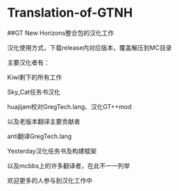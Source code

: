 # Translation-of-GTNH

##GT New Horizons整合包的汉化工作


汉化使用方式，下载release内对应版本，覆盖解压到MC目录


 



主要汉化者有：

Kiwi剩下的所有工作

Sky_Cat任务书汉化

huajijam校对GregTech.lang、汉化GT++mod


以及老版本翻译主要贡献者

anti翻译GregTech.lang

Yesterday汉化任务书及构建框架

以及mcbbs上的许多翻译者，在此不一一列举



欢迎更多的人参与到汉化工作中
